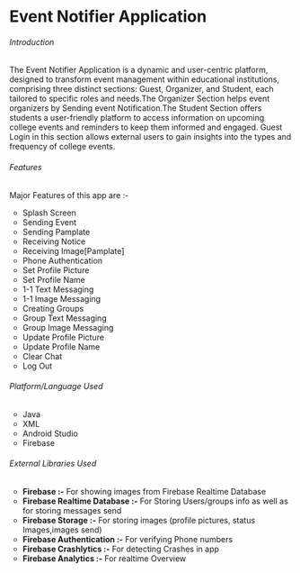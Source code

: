 # Event Notifier Application




<h6>Introduction </h6>



<p> 
The Event Notifier Application is a dynamic and user-centric platform, designed to transform event management within educational institutions, comprising three distinct sections: Guest, Organizer, and Student, each tailored to specific roles and needs.The Organizer Section helps event organizers by Sending event Notification.The Student Section offers students a user-friendly platform to access information on upcoming college events and reminders to keep them informed and engaged. Guest Login in this section allows external users to gain insights into the types and frequency of college events.    
</p>



<h6>Features </h6>



<p> 
Major Features of this app are :-
  <ul style="list-style-type:circle;">
    
  <li>Splash Screen</li>
  <li>Sending Event</li>
  <li>Sending Pamplate</li>
  <li>Receiving Notice</li>
  <li>Receiving Image[Pamplate]</li>
  <li>Phone Authentication</li>
  <li>Set Profile Picture</li>
  <li>Set Profile Name</li>
  <li>1-1 Text Messaging</li>
  <li>1-1 Image Messaging</li>
  <li>Creating Groups</li>
  <li>Group Text Messaging</li>
  <li>Group Image Messaging</li>
  <li>Update Profile Picture</li>
  <li>Update Profile Name</li>
  <li>Clear Chat</li>
  <li>Log Out</li>
  
</ul>
</p>




<h6>Platform/Language Used</h6>


<ul  style="list-style-type:circle;">
  
<li>Java</li>
<li>XML</li>
<li>Android Studio</li>
<li>Firebase</li>  

</ul>



<h6>External Libraries Used</h6>


<ul  style="list-style-type:circle;">

<li> <B>Firebase :-</B> For showing images from Firebase Realtime Database </li>
<li> <B>Firebase Realtime Database :-</B> For Storing Users/groups info as well as for storing messages send    </li>
<li> <B>Firebase Storage :-</B> For storing images (profile pictures, status Images,images send) </li>
<li> <B>Firebase Authentication :-</B> For verifying Phone numbers </li>
<li> <B>Firebase Crashlytics :-</B> For detecting Crashes in app </li>
<li> <B>Firebase Analytics :-</B> For realtime Overview </li>


  
</ul>


